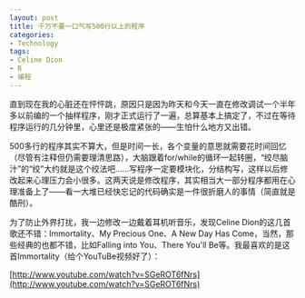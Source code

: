 ```yaml
---
layout: post
title: 千万不要一口气写500行以上的程序
categories:
- Technology
tags:
- Celine Dion
- R
- 编程
---
```


直到现在我的心脏还在怦怦跳，原因只是因为昨天和今天一直在修改调试一个半年多以前编的一个抽样程序，刚才正式运行了一遍，总算基本上搞定了，不过在等待程序运行的几分钟里，心里还是极度紧张的——生怕什么地方又出错。

500多行的程序其实不算大，但是时间一长，各个变量的意思就需要花时间回忆（尽管有注释但仍需要理清思路），大脑跟着for/while的循环一起转圈，“绞尽脑汁”的“绞”大约就是这个绞法吧……写程序一定要模块化，分结构写，这样以后修改起来心理压力会小很多。这两天说是修改程序，其实相当大一部分程序都用在心理准备上了——看一大堆已经快忘记的代码确实是一件很折磨人的事情（简直就是酷刑）。

为了防止外界打扰，我一边修改一边戴着耳机听音乐，发现Celine Dion的这几首歌还不错：Immortality、My Precious One、A New Day Has Come，当然，那些经典的也都不错，比如Falling into You、There You'll Be等。我最喜欢的是这首Immortality（给个YouTuBe视频好了）：




[http://www.youtube.com/watch?v=SGeROT6fNrs](http://www.youtube.com/watch?v=SGeROT6fNrs)
